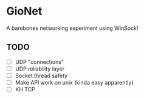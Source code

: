 ﻿# GioNet
A barebones networking experiment using WinSock!

## TODO
- [ ] UDP "connections"
- [ ] UDP reliability layer
- [ ] Socket thread safety
- [ ] Make API work on unix (kinda easy apparently)
- [ ] Kill TCP
